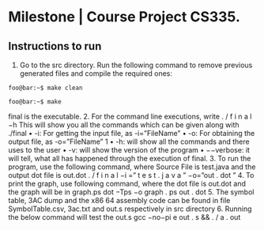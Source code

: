 # Milestone | Course Project CS335. 
## Instructions to run
1. Go to the src directory. Run the following command to remove previous generated files and compile the required ones:
```console
foo@bar:~$ make clean
```
```console 
foo@bar:~$ make
```
final is the executable.
2. For the command line executions, write
. / f i n a l −h
This will show you all the commands which can be given along with ./final
• -i: For getting the input file, as -i=”FileName”
• -o: For obtaining the output file, as -o=”FileName”
1
• -h: will show all the commands and there uses to the user
• -v: will show the version of the program
• −−verbose: it will tell, what all has happened through the execution
of final.
3. To run the program, use the following command, where Source File is
test.java and the output dot file is out.dot
. / f i n a l −i =” t e s t . j a v a ” −o=”out . dot ”
4. To print the graph, use following command, where the dot file is out.dot
and the graph will be in graph.ps
dot −Tps −o graph . ps out . dot
5. The symbol table, 3AC dump and the x86 64 assembly code can be found
in file SymbolTable.csv, 3ac.txt and out.s respectively in src directory
6. Running the below command will test the out.s
gcc −no−pi e out . s && . / a . out